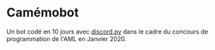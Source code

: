 # Camémobot

Un bot codé en 10 jours avec [discord.py](https://pypi.org/project/discord.py/)
dans le cadre du concours de programmation de l'AML en Janvier 2020.
